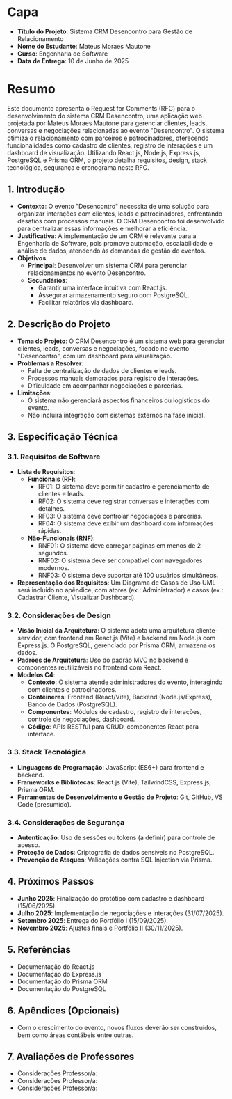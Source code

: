# Capa

- **Título do Projeto**: Sistema CRM Desencontro para Gestão de Relacionamento
- **Nome do Estudante**: Mateus Moraes Mautone
- **Curso**: Engenharia de Software
- **Data de Entrega**: 10 de Junho de 2025

# Resumo

Este documento apresenta o Request for Comments (RFC) para o desenvolvimento do sistema CRM Desencontro, uma aplicação web projetada por Mateus Moraes Mautone para gerenciar clientes, leads, conversas e negociações relacionadas ao evento "Desencontro". O sistema otimiza o relacionamento com parceiros e patrocinadores, oferecendo funcionalidades como cadastro de clientes, registro de interações e um dashboard de visualização. Utilizando React.js, Node.js, Express.js, PostgreSQL e Prisma ORM, o projeto detalha requisitos, design, stack tecnológica, segurança e cronograma neste RFC.

## 1. Introdução

- **Contexto**: O evento "Desencontro" necessita de uma solução para organizar interações com clientes, leads e patrocinadores, enfrentando desafios com processos manuais. O CRM Desencontro foi desenvolvido para centralizar essas informações e melhorar a eficiência.
- **Justificativa**: A implementação de um CRM é relevante para a Engenharia de Software, pois promove automação, escalabilidade e análise de dados, atendendo às demandas de gestão de eventos.
- **Objetivos**:
  - **Principal**: Desenvolver um sistema CRM para gerenciar relacionamentos no evento Desencontro.
  - **Secundários**:
    - Garantir uma interface intuitiva com React.js.
    - Assegurar armazenamento seguro com PostgreSQL.
    - Facilitar relatórios via dashboard.

## 2. Descrição do Projeto

- **Tema do Projeto**: O CRM Desencontro é um sistema web para gerenciar clientes, leads, conversas e negociações, focado no evento "Desencontro", com um dashboard para visualização.
- **Problemas a Resolver**:
  - Falta de centralização de dados de clientes e leads.
  - Processos manuais demorados para registro de interações.
  - Dificuldade em acompanhar negociações e parcerias.
- **Limitações**:
  - O sistema não gerenciará aspectos financeiros ou logísticos do evento.
  - Não incluirá integração com sistemas externos na fase inicial.

## 3. Especificação Técnica

### 3.1. Requisitos de Software

- **Lista de Requisitos**:
  - **Funcionais (RF)**:
    - RF01: O sistema deve permitir cadastro e gerenciamento de clientes e leads.
    - RF02: O sistema deve registrar conversas e interações com detalhes.
    - RF03: O sistema deve controlar negociações e parcerias.
    - RF04: O sistema deve exibir um dashboard com informações rápidas.
  - **Não-Funcionais (RNF)**:
    - RNF01: O sistema deve carregar páginas em menos de 2 segundos.
    - RNF02: O sistema deve ser compatível com navegadores modernos.
    - RNF03: O sistema deve suportar até 100 usuários simultâneos.
- **Representação dos Requisitos**: Um Diagrama de Casos de Uso UML será incluído no apêndice, com atores (ex.: Administrador) e casos (ex.: Cadastrar Cliente, Visualizar Dashboard).

### 3.2. Considerações de Design

- **Visão Inicial da Arquitetura**: O sistema adota uma arquitetura cliente-servidor, com frontend em React.js (Vite) e backend em Node.js com Express.js. O PostgreSQL, gerenciado por Prisma ORM, armazena os dados.
- **Padrões de Arquitetura**: Uso do padrão MVC no backend e componentes reutilizáveis no frontend com React.
- **Modelos C4**:
  - **Contexto**: O sistema atende administradores do evento, interagindo com clientes e patrocinadores.
  - **Contêineres**: Frontend (React/Vite), Backend (Node.js/Express), Banco de Dados (PostgreSQL).
  - **Componentes**: Módulos de cadastro, registro de interações, controle de negociações, dashboard.
  - **Código**: APIs RESTful para CRUD, componentes React para interface.

### 3.3. Stack Tecnológica

- **Linguagens de Programação**: JavaScript (ES6+) para frontend e backend.
- **Frameworks e Bibliotecas**: React.js (Vite), TailwindCSS, Express.js, Prisma ORM.
- **Ferramentas de Desenvolvimento e Gestão de Projeto**: Git, GitHub, VS Code (presumido).

### 3.4. Considerações de Segurança

- **Autenticação**: Uso de sessões ou tokens (a definir) para controle de acesso.
- **Proteção de Dados**: Criptografia de dados sensíveis no PostgreSQL.
- **Prevenção de Ataques**: Validações contra SQL Injection via Prisma.

## 4. Próximos Passos

- **Junho 2025**: Finalização do protótipo com cadastro e dashboard (15/06/2025).
- **Julho 2025**: Implementação de negociações e interações (31/07/2025).
- **Setembro 2025**: Entrega do Portfólio I (15/09/2025).
- **Novembro 2025**: Ajustes finais e Portfólio II (30/11/2025).

## 5. Referências

- Documentação do React.js
- Documentação do Express.js
- Documentação do Prisma ORM
- Documentação do PostgreSQL

## 6. Apêndices (Opcionais)

- Com o crescimento do evento, novos fluxos deverão ser construídos, bem como áreas contábeis entre outras.

## 7. Avaliações de Professores

- Considerações Professor/a:
- Considerações Professor/a:
- Considerações Professor/a: